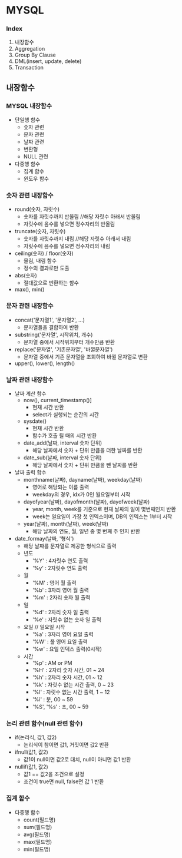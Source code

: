 # MYSQL
### Index
1. 내장함수
2. Aggregation
3. Group By Clause
4. DML(insert, update, delete)
5. Transaction

## 내장함수
### MYSQL 내장함수
- 단일행 함수
  - 숫자 관련
  - 문자 관련
  - 날짜 관련
  - 변환형
  - NULL 관련
- 다중행 함수
  - 집계 함수
  - 윈도우 함수

### 숫자 관련 내장함수
- round(숫자, 자릿수)
  - 숫자를 자릿수까지 반올림 //해당 자릿수 아래서 반올림
  - 자릿수에 음수를 넣으면 정수자리의 반올림
- truncate(숫자, 자릿수)
  - 숫자를 자릿수까지 내림 //해당 자릿수 아래서 내림
  - 자릿수에 음수를 넣으면 정수자리의 내림
- ceiling(숫자) / floor(숫자)
  - 올림, 내림 함수
  - 정수의 결과로만 도출
- abs(숫자)
  - 절대값으로 반환하는 함수
- max(), min()

### 문자 관련 내장함수
- concat('문자열1', '문자열2', ...)
  - 문자열들을 결합하여 반환
- substring('문자열', 시작위치, 개수)
  - 문자열 중에서 시작위치부터 개수만큼 반환
- replace('문자열', '기존문자열', '바뀔문자열')
  - 문자열 중에서 기존 문자열을 조회하여 바뀔 문자열로 변환
- upper(), lower(), length()
  
### 날짜 관련 내장함수
- 날짜 계산 함수
  - now(), current_timestamp()]
    - 현재 시간 반환
    - select가 실행되는 순간의 시간
  - sysdate()
    - 현재 시간 반환
    - 함수가 호출 될 때의 시간 반환
  - date_add(날짜, interval 숫자 단위)
    - 해당 날짜에서 숫자 + 단위 만큼을 더한 날짜를 반환
  - date_sub(날짜, interval 숫자 단위)
    - 해당 날짜에서 숫자 + 단위 만큼을 뺀 날짜를 반환
- 날짜 출력 함수
  - monthname(날짜), dayname(날짜), weekday(날짜)
    - 영어로 해당되는 이름 출력
    - weekday의 경우, idx가 0인 월요일부터 시작
  - dayofyear(날짜), dayofmonth(날짜), dayofweek(날짜)
    - year, month, week를 기준으로 현재 날짜의 일이 몇번째인지 반환
    - week는 일요일이 가장 첫 인덱스이며, DB의 인덱스는 1부터 시작
  - year(날짜), month(날짜), week(날짜)
    - 해당 날짜의 연도, 월, 일년 중 몇 번째 주 인지 반환
- date_formay(날짜, '형식')
  - 해당 날짜를 문자열로 제공한 형식으로 출력
  - 년도
    - '%Y' : 4자릿수 연도 출력
    - '%y' : 2자릿수 연도 출력
  - 월
    - '%M' : 영어 월 출력
    - '%b' : 3자리 영어 월 출력
    - '%m' : 2자리 숫자 월 출력
  - 일
    - '%d' : 2자리 숫자 일 출력
    - '%e' : 자릿수 없는 숫자 일 출력
  - 요일 // 일요일 시작
    - '%a' : 3자리 영어 요일 출력
    - '%W' : 풀 영어 요일 출력
    - '%w' : 요일 인덱스 출력(0시작)
  - 시간
    - '%p' : AM or PM
    - '%H' : 2자리 숫자 시간, 01 ~ 24
    - '%h' : 2자리 숫자 시간, 01 ~ 12
    - '%k' : 자릿수 없는 시간 출력, 0 ~ 23
    - '%l' : 자릿수 없는 시간 출력, 1 ~ 12
    - '%i' : 분, 00 ~ 59
    - '%S', '%s' : 초, 00 ~ 59

### 논리 관련 함수(null 관련 함수)
- if(논리식, 값1, 값2)
  - 논리식이 참이면 값1, 거짓이면 값2 반환
- ifnull(값1, 값2)
  - 값1이 null이면 값2로 대치, null이 아니면 값1 반환
- nullif(값1, 값2)
  - 값1 == 값2을 조건으로 설정
  - 조건이 true면 null, false면 값 1 반환

### 집계 함수
- 다중행 함수
  - count(필드명)
  - sum(필드명)
  - avg(필드명)
  - max(필드명)
  - min(필드명)